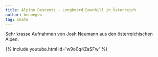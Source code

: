 ```yaml
---
title: Alpine Descents - Longboard Downhill in Österreich
author: benoegen
tag: skate
---
```

Sehr krasse Aufnahmen von Josh Neumann aus den österreichischen Alpen.

{% include youtube.html id='w9o0q4ZaSFw' %}